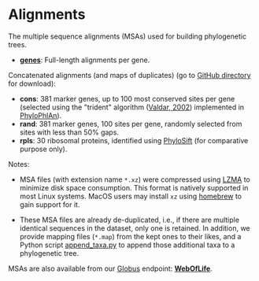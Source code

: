 Alignments
==========

The multiple sequence alignments (MSAs) used for building phylogenetic trees.

- [**genes**](genes): Full-length alignments per gene.

Concatenated alignments (and maps of duplicates) (go to [GitHub directory](https://github.com/biocore/wol/tree/master/data/alignments) for download):

- **cons**: 381 marker genes, up to 100 most conserved sites per gene (selected using the "trident" algorithm ([Valdar, 2002](https://onlinelibrary.wiley.com/doi/full/10.1002/prot.10146)) implemented in [PhyloPhlAn](https://bitbucket.org/nsegata/phylophlan/wiki/Home)).
- **rand**: 381 marker genes, 100 sites per gene, randomly selected from sites with less than 50% gaps.
- **rpls**: 30 ribosomal proteins, identified using [PhyloSift](https://phylosift.wordpress.com/) (for comparative purpose only).

Notes:

- MSA files (with extension name `*.xz`) were compressed using [LZMA](https://en.wikipedia.org/wiki/Lempel%E2%80%93Ziv%E2%80%93Markov_chain_algorithm) to minimize disk space consumption. This format is natively supported in most Linux systems. MacOS users may install `xz` using [homebrew](https://brew.sh/) to gain support for it.

- These MSA files are already de-duplicated, i.e., if there are multiple identical sequences in the dataset, only one is retained. In addition, we provide mapping files (`*.map`) from the kept ones to their likes, and a Python script [append_taxa.py](../../code/scripts/append_taxa.py) to append those additional taxa to a phylogenetic tree.

MSAs are also available from our [Globus](https://www.globus.org/) endpoint: [**WebOfLife**](https://app.globus.org/file-manager/collections/e416e632-4399-11ea-ab4d-0a7959ea6081).
